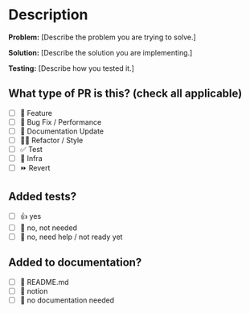 # Description

**Problem:** [Describe the problem you are trying to solve.]

**Solution:** [Describe the solution you are implementing.]

**Testing:** [Describe how you tested it.]

## What type of PR is this? (check all applicable)

- [ ] 🍕 Feature
- [ ] 🐛 Bug Fix / Performance
- [ ] 📝 Documentation Update
- [ ] 🧑‍💻 Refactor / Style
- [ ] ✅ Test
- [ ] 🤖 Infra
- [ ] ⏩ Revert

## Added tests?

- [ ] 👍 yes
- [ ] 🙅 no, not needed
- [ ] 🙋 no, need help / not ready yet

## Added to documentation?

- [ ] 📜 README.md
- [ ] 📓 notion
- [ ] 🙅 no documentation needed

